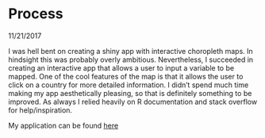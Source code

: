 Process
================
11/21/2017

I was hell bent on creating a shiny app with interactive choropleth maps. In hindsight this was probably overly ambitious. Nevertheless, I succeeded  in creating an interactive app that allows a user to input a variable to be mapped. One of the cool features of the map is that it allows the user to click on a country for more detailed information. I didn’t spend much time making my app aesthetically pleasing, so that is definitely something to be improved. As always I relied heavily on R documentation and stack overflow for help/inspiration. 

My application can be found [here](https://peterwhitman.shinyapps.io/hw08_App/)
